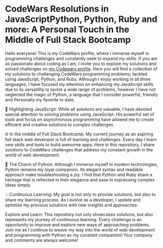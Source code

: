 # CodeWars Resolutions in JavaScriptPython, Python, Ruby and more: A Personal Touch in the Middle of Full Stack Bootcamp

Hello everyone! This is my CodeWars profile, where I immerse myself in programming challenges and constantly seek to expand my skills. If you are as passionate about coding as I am, I invite you to explore my solutions and solved challenges on [my Codewars profile](https://www.codewars.com/users/yull23). Here you will find a collection of my solutions to challenging CodeWars programming problems, tackled using JavaScript, Python, and Ruby.
Although I enjoy working in all three languages, I have focused my attention on enhancing my JavaScript skills due to its versatility to tackle a wide range of problems, however I have not neglected the magic of Python, a language that I consider powerful, friendly and Personally my favorite to date.

🚀 Highlighting JavaScript: While all solutions are valuable, I have devoted special attention to solving problems using JavaScript. His powerful set of tools and focus on asynchronous programming have allowed me to create efficient and creative solutions to complex challenges.

🌐 In the middle of Full Stack Bootcamp: My current journey as an aspiring full stack web developer is full of learning and challenges. Every day I learn new skills and tools to build awesome apps. Here in this repository, I share solutions to CodeWars challenges that address my constant growth in the world of web development.

🐍 The Charm of Python: Although I immerse myself in modern technologies, Python remains my loyal companion. Its elegant syntax and readable approach make troubleshooting a joy. I find that Python and Ruby share a heritage that is reflected in their elegance and ease in expressing complex ideas simply.

💡 Continuous Learning: My goal is not only to provide solutions, but also to share my learning process. As I evolve as a developer, I update and optimize my previous solutions with new insights and approaches.

Explore and Learn: This repository not only showcases solutions, but also represents my journey of continuous learning. Every challenge is an opportunity to improve and explore new ways of approaching problems. Join me as I continue to weave my way into the world of web development and programming with Python as my constant companion! Your company and comments are always welcome!
